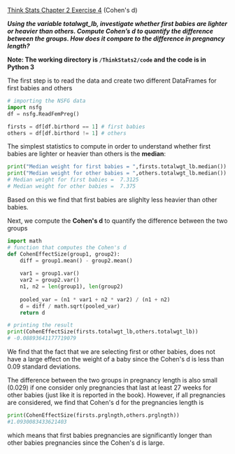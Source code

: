 [Think Stats Chapter 2 Exercise 4](http://greenteapress.com/thinkstats2/html/thinkstats2003.html#toc24) (Cohen's d)

_**Using the variable totalwgt_lb, investigate whether first babies are lighter or heavier than others. Compute Cohen’s d to quantify the difference between the groups. How does it compare to the difference in pregnancy length?**_

**Note: The working directory is `/ThinkStats2/code` and the code is in Python 3**

The first step is to read the data and create two different DataFrames for first babies and others

```python
# importing the NSFG data
import nsfg
df = nsfg.ReadFemPreg()

firsts = df[df.birthord == 1] # first babies
others = df[df.birthord != 1] # others
```

The simplest statistics to compute in order to understand whether first babies are lighter or heavier than others is the **median**:

```python
print("Median weight for first babies = ",firsts.totalwgt_lb.median())
print("Median weight for other babies = ",others.totalwgt_lb.median())
# Median weight for first babies =  7.3125
# Median weight for other babies =  7.375
```

Based on this we find that first babies are slighlty less heavier than other babies.

Next, we compute the **Cohen's d** to quantify the difference between the two groups

```python
import math
# function that computes the Cohen's d
def CohenEffectSize(group1, group2):
    diff = group1.mean() - group2.mean()
    
    var1 = group1.var()
    var2 = group2.var()
    n1, n2 = len(group1), len(group2)
    
    pooled_var = (n1 * var1 + n2 * var2) / (n1 + n2)
    d = diff / math.sqrt(pooled_var)
    return d

# printing the result
print(CohenEffectSize(firsts.totalwgt_lb,others.totalwgt_lb))
# -0.08893641177719079
```

We find that the fact that we are selecting first or other babies, does not have a large effect on the weight of a baby since the Cohen's d is less than 0.09 standard deviations.

The difference between the two groups in pregnancy length is also small (0.029) if one consider only pregnancies that last at least 27 weeks for other babies (just like it is reported in the book). However, if all pregnancies are considered, we find that Cohen's d for the pregnancies length is

```python
print(CohenEffectSize(firsts.prglngth,others.prglngth))
#1.0930083433621403
```
which means that first babies pregnancies are significantly longer than other babies pregnancies since the Cohen's d is large.

